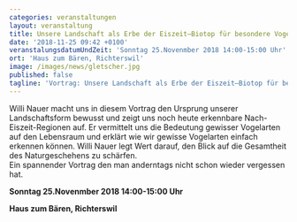 ```yaml
---
categories: veranstaltungen
layout: veranstaltung
title: Unsere Landschaft als Erbe der Eiszeit–Biotop für besondere Vogelarten?
date: '2018-11-25 09:42 +0100'
veranstalungsdatumUndZeit: 'Sonntag 25.Novenmber 2018 14:00-15:00 Uhr'
ort: 'Haus zum Bären, Richterswil'
image: /images/news/gletscher.jpg
published: false
tagline: 'Vortrag: Unsere Landschaft als Erbe der Eiszeit–Biotop für besondere Vogelarten?'
---
```


Willi Nauer macht uns in diesem Vortrag den Ursprung unserer Landschaftsform bewusst und zeigt uns noch heute erkennbare Nach-Eiszeit-Regionen auf.
Er vermittelt uns die Bedeutung gewisser Vogelarten auf den Lebensraum und erklärt wie wir gewisse Vogelarten einfach erkennen können.
Willi Nauer legt Wert darauf, den Blick auf die Gesamtheit des Naturgeschehens zu schärfen.  
Ein spannender Vortrag den man anderntags nicht schon wieder vergessen hat.

**Sonntag 25.Novenmber 2018 14:00-15:00 Uhr**

**Haus zum Bären, Richterswil**
